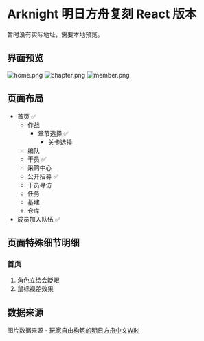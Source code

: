 # Arknight 明日方舟复刻 React 版本
暂时没有实际地址，需要本地预览。

## 界面预览
![home.png](https://i.loli.net/2020/04/26/EZVhYW1iHBworL4.jpg)
![chapter.png](https://i.loli.net/2020/04/26/SHagWLXlxzID8Ee.jpg)
![member.png](https://i.loli.net/2020/04/26/liCHqBULpJE5nP4.jpg)

## 页面布局
- 首页 ✅
  - 作战
    - 章节选择 ✅
      - 关卡选择
  - 编队
  - 干员 ✅
  - 采购中心
  - 公开招募 ✅
  - 干员寻访
  - 任务
  - 基建
  - 仓库
- 成员加入队伍 ✅

## 页面特殊细节明细

### 首页
  1. 角色立绘会眨眼
  2. 鼠标视差效果


## 数据来源
  图片数据来源 - [玩家自由构筑的明日方舟中文Wiki](http://ak.mooncell.wiki/w/%E9%A6%96%E9%A1%B5)